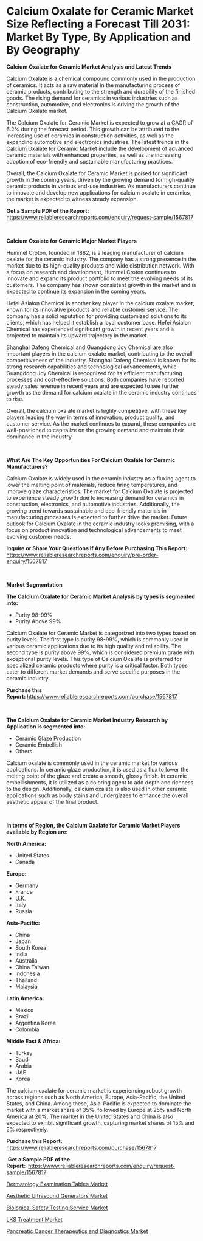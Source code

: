 <p><h1>Calcium Oxalate for Ceramic Market Size Reflecting a Forecast Till 2031: Market By Type, By Application and By Geography</h1></p><p><strong>Calcium Oxalate for Ceramic Market Analysis and Latest Trends</strong></p>
<p><p>Calcium Oxalate is a chemical compound commonly used in the production of ceramics. It acts as a raw material in the manufacturing process of ceramic products, contributing to the strength and durability of the finished goods. The rising demand for ceramics in various industries such as construction, automotive, and electronics is driving the growth of the Calcium Oxalate market.</p><p>The Calcium Oxalate for Ceramic Market is expected to grow at a CAGR of 6.2% during the forecast period. This growth can be attributed to the increasing use of ceramics in construction activities, as well as the expanding automotive and electronics industries. The latest trends in the Calcium Oxalate for Ceramic Market include the development of advanced ceramic materials with enhanced properties, as well as the increasing adoption of eco-friendly and sustainable manufacturing practices.</p><p>Overall, the Calcium Oxalate for Ceramic Market is poised for significant growth in the coming years, driven by the growing demand for high-quality ceramic products in various end-use industries. As manufacturers continue to innovate and develop new applications for calcium oxalate in ceramics, the market is expected to witness steady expansion.</p></p>
<p><strong>Get a Sample PDF of the Report:&nbsp;</strong> <a href="https://www.reliableresearchreports.com/enquiry/request-sample/1567817">https://www.reliableresearchreports.com/enquiry/request-sample/1567817</a></p>
<p>&nbsp;</p>
<p><strong>Calcium Oxalate for Ceramic Major Market Players</strong></p>
<p><p>Hummel Croton, founded in 1882, is a leading manufacturer of calcium oxalate for the ceramic industry. The company has a strong presence in the market due to its high-quality products and wide distribution network. With a focus on research and development, Hummel Croton continues to innovate and expand its product portfolio to meet the evolving needs of its customers. The company has shown consistent growth in the market and is expected to continue its expansion in the coming years.</p><p>Hefei Asialon Chemical is another key player in the calcium oxalate market, known for its innovative products and reliable customer service. The company has a solid reputation for providing customized solutions to its clients, which has helped it establish a loyal customer base. Hefei Asialon Chemical has experienced significant growth in recent years and is projected to maintain its upward trajectory in the market.</p><p>Shanghai Dafeng Chemical and Guangdong Joy Chemical are also important players in the calcium oxalate market, contributing to the overall competitiveness of the industry. Shanghai Dafeng Chemical is known for its strong research capabilities and technological advancements, while Guangdong Joy Chemical is recognized for its efficient manufacturing processes and cost-effective solutions. Both companies have reported steady sales revenue in recent years and are expected to see further growth as the demand for calcium oxalate in the ceramic industry continues to rise.</p><p>Overall, the calcium oxalate market is highly competitive, with these key players leading the way in terms of innovation, product quality, and customer service. As the market continues to expand, these companies are well-positioned to capitalize on the growing demand and maintain their dominance in the industry.</p></p>
<p>&nbsp;</p>
<p><strong>What Are The Key Opportunities For Calcium Oxalate for Ceramic Manufacturers?</strong></p>
<p><p>Calcium Oxalate is widely used in the ceramic industry as a fluxing agent to lower the melting point of materials, reduce firing temperatures, and improve glaze characteristics. The market for Calcium Oxalate is projected to experience steady growth due to increasing demand for ceramics in construction, electronics, and automotive industries. Additionally, the growing trend towards sustainable and eco-friendly materials in manufacturing processes is expected to further drive the market. Future outlook for Calcium Oxalate in the ceramic industry looks promising, with a focus on product innovation and technological advancements to meet evolving customer needs.</p></p>
<p><strong>Inquire or Share Your Questions If Any Before Purchasing This Report:</strong> <a href="https://www.reliableresearchreports.com/enquiry/pre-order-enquiry/1567817">https://www.reliableresearchreports.com/enquiry/pre-order-enquiry/1567817</a></p>
<p>&nbsp;</p>
<p><strong>Market Segmentation</strong></p>
<p><strong>The Calcium Oxalate for Ceramic Market Analysis by types is segmented into:</strong></p>
<p><ul><li>Purity 98-99%</li><li>Purity Above 99%</li></ul></p>
<p><p>Calcium Oxalate for Ceramic Market is categorized into two types based on purity levels. The first type is purity 98-99%, which is commonly used in various ceramic applications due to its high quality and reliability. The second type is purity above 99%, which is considered premium grade with exceptional purity levels. This type of Calcium Oxalate is preferred for specialized ceramic products where purity is a critical factor. Both types cater to different market demands and serve specific purposes in the ceramic industry.</p></p>
<p><strong>Purchase this Report:&nbsp;</strong><a href="https://www.reliableresearchreports.com/purchase/1567817">https://www.reliableresearchreports.com/purchase/1567817</a></p>
<p>&nbsp;</p>
<p><strong>The Calcium Oxalate for Ceramic Market Industry Research by Application is segmented into:</strong></p>
<p><ul><li>Ceramic Glaze Production</li><li>Ceramic Embellish</li><li>Others</li></ul></p>
<p><p>Calcium oxalate is commonly used in the ceramic market for various applications. In ceramic glaze production, it is used as a flux to lower the melting point of the glaze and create a smooth, glossy finish. In ceramic embellishments, it is utilized as a coloring agent to add depth and richness to the design. Additionally, calcium oxalate is also used in other ceramic applications such as body stains and underglazes to enhance the overall aesthetic appeal of the final product.</p></p>
<p>&nbsp;</p>
<p><strong>In terms of Region, the Calcium Oxalate for Ceramic Market Players available by Region are:</strong></p>
<p>
    <p> <strong> North America: </strong>
        <ul>
            <li>United States</li>
            <li>Canada</li>
        </ul>
        </p> 
    <p> <strong> Europe: </strong>
        <ul>
            <li>Germany</li>
            <li>France</li>
            <li>U.K.</li>
            <li>Italy</li>
            <li>Russia</li>
        </ul>
        </p> 
    <p> <strong> Asia-Pacific: </strong>
        <ul>
            <li>China</li>
            <li>Japan</li>
            <li>South Korea</li>
            <li>India</li>
            <li>Australia</li>
            <li>China Taiwan</li>
            <li>Indonesia</li>
            <li>Thailand</li>
            <li>Malaysia</li>
        </ul>
        </p> 
    <p> <strong> Latin America: </strong>
        <ul>
            <li>Mexico</li>
            <li>Brazil</li>
            <li>Argentina Korea</li>
            <li>Colombia</li>
        </ul>
        </p> 
    <p> <strong> Middle East & Africa: </strong>
        <ul>
            <li>Turkey</li>
            <li>Saudi</li>
            <li>Arabia</li>
            <li>UAE</li>
            <li>Korea</li>
        </ul>
    </p>
    </p>
<p><p>The calcium oxalate for ceramic market is experiencing robust growth across regions such as North America, Europe, Asia-Pacific, the United States, and China. Among these, Asia-Pacific is expected to dominate the market with a market share of 35%, followed by Europe at 25% and North America at 20%. The market in the United States and China is also expected to exhibit significant growth, capturing market shares of 15% and 5% respectively.</p></p>
<p><strong>Purchase this Report: </strong><a href="https://www.reliableresearchreports.com/purchase/1567817">https://www.reliableresearchreports.com/purchase/1567817</a></p>
<p>&nbsp;<strong>Get a Sample PDF of the Report:&nbsp;&nbsp;</strong><a href="https://www.reliableresearchreports.com/enquiry/request-sample/1567817">https://www.reliableresearchreports.com/enquiry/request-sample/1567817</a></p>
<p><strong></strong></p>
<p><p><a href="https://github.com/mauripalmi/Market-Research-Report-List-1/blob/main/dermatology-examination-tables-market.md">Dermatology Examination Tables Market</a></p><p><a href="https://github.com/gulaimolin/Market-Research-Report-List-3/blob/main/aesthetic-ultrasound-generators-market.md">Aesthetic Ultrasound Generators Market</a></p><p><a href="https://medium.com/@zoerees777/biological-safety-testing-service-market-share-evolution-and-market-growth-trends-2024-2031-c011c3d3bb30">Biological Safety Testing Service Market</a></p><p><a href="https://medium.com/@zoerees777/lks-treatment-market-trends-forecast-and-competitive-analysis-to-2031-6150cd26e574">LKS Treatment Market</a></p><p><a href="https://medium.com/@zoerees777/pancreatic-cancer-therapeutics-and-diagnostics-market-trends-forecast-and-competitive-analysis-780dbc0f56b3">Pancreatic Cancer Therapeutics and Diagnostics Market</a></p></p>